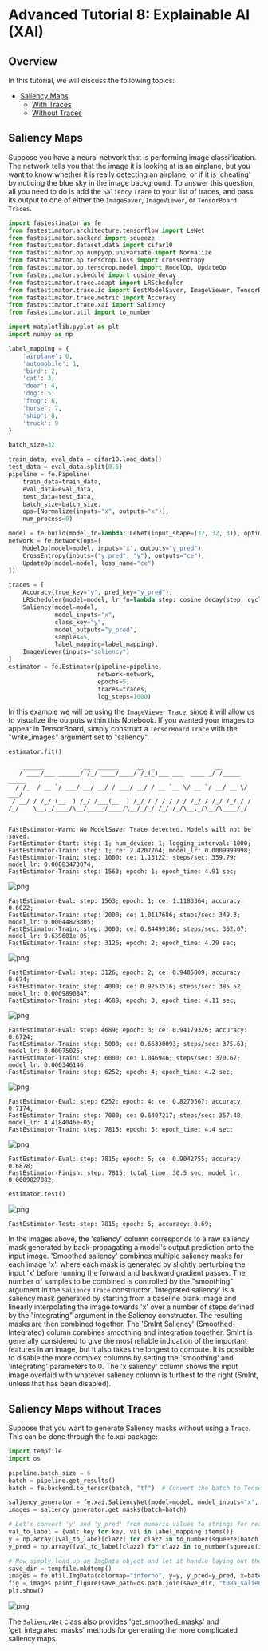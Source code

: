 # Advanced Tutorial 8: Explainable AI (XAI)

## Overview
In this tutorial, we will discuss the following topics:
* [Saliency Maps](./tutorials/r1.1/advanced/t08_xai#ta08saliency)
    * [With Traces](./tutorials/r1.1/advanced/t08_xai#ta08with)
    * [Without Traces](./tutorials/r1.1/advanced/t08_xai#ta08without)

<a id='ta08saliency'></a>

## Saliency Maps

Suppose you have a neural network that is performing image classification. The network tells you that the image it is looking at is an airplane, but you want to know whether it is really detecting an airplane, or if it is 'cheating' by noticing the blue sky in the image background. To answer this question, all you need to do is add the `Saliency` `Trace` to your list of traces, and pass its output to one of either the `ImageSaver`, `ImageViewer`, or `TensorBoard` `Traces`.

<a id='ta08with'></a>


```python
import fastestimator as fe
from fastestimator.architecture.tensorflow import LeNet
from fastestimator.backend import squeeze
from fastestimator.dataset.data import cifar10
from fastestimator.op.numpyop.univariate import Normalize
from fastestimator.op.tensorop.loss import CrossEntropy
from fastestimator.op.tensorop.model import ModelOp, UpdateOp
from fastestimator.schedule import cosine_decay
from fastestimator.trace.adapt import LRScheduler
from fastestimator.trace.io import BestModelSaver, ImageViewer, TensorBoard
from fastestimator.trace.metric import Accuracy
from fastestimator.trace.xai import Saliency
from fastestimator.util import to_number

import matplotlib.pyplot as plt
import numpy as np

label_mapping = {
    'airplane': 0,
    'automobile': 1,
    'bird': 2,
    'cat': 3,
    'deer': 4,
    'dog': 5,
    'frog': 6,
    'horse': 7,
    'ship': 8,
    'truck': 9
}

batch_size=32

train_data, eval_data = cifar10.load_data()
test_data = eval_data.split(0.5)
pipeline = fe.Pipeline(
    train_data=train_data,
    eval_data=eval_data,
    test_data=test_data,
    batch_size=batch_size,
    ops=[Normalize(inputs="x", outputs="x")],
    num_process=0)

model = fe.build(model_fn=lambda: LeNet(input_shape=(32, 32, 3)), optimizer_fn="adam")
network = fe.Network(ops=[
    ModelOp(model=model, inputs="x", outputs="y_pred"),
    CrossEntropy(inputs=("y_pred", "y"), outputs="ce"),
    UpdateOp(model=model, loss_name="ce")
])

traces = [
    Accuracy(true_key="y", pred_key="y_pred"),
    LRScheduler(model=model, lr_fn=lambda step: cosine_decay(step, cycle_length=3750, init_lr=1e-3)),
    Saliency(model=model,
             model_inputs="x",
             class_key="y",
             model_outputs="y_pred",
             samples=5,
             label_mapping=label_mapping),
    ImageViewer(inputs="saliency")
]
estimator = fe.Estimator(pipeline=pipeline,
                         network=network,
                         epochs=5,
                         traces=traces,
                         log_steps=1000)
```

In this example we will be using the `ImageViewer` `Trace`, since it will allow us to visualize the outputs within this Notebook. If you wanted your images to appear in TensorBoard, simply construct a `TensorBoard` `Trace` with the "write_images" argument set to "saliency". 


```python
estimator.fit()
```

        ______           __  ______     __  _                 __            
       / ____/___ ______/ /_/ ____/____/ /_(_)___ ___  ____ _/ /_____  _____
      / /_  / __ `/ ___/ __/ __/ / ___/ __/ / __ `__ \/ __ `/ __/ __ \/ ___/
     / __/ / /_/ (__  ) /_/ /___(__  ) /_/ / / / / / / /_/ / /_/ /_/ / /    
    /_/    \__,_/____/\__/_____/____/\__/_/_/ /_/ /_/\__,_/\__/\____/_/     
                                                                            
    
    FastEstimator-Warn: No ModelSaver Trace detected. Models will not be saved.
    FastEstimator-Start: step: 1; num_device: 1; logging_interval: 1000; 
    FastEstimator-Train: step: 1; ce: 2.4207764; model_lr: 0.0009999998; 
    FastEstimator-Train: step: 1000; ce: 1.13122; steps/sec: 359.79; model_lr: 0.00083473074; 
    FastEstimator-Train: step: 1563; epoch: 1; epoch_time: 4.91 sec; 



    
![png](assets/branches/r1.1/tutorial/advanced/t08_xai_files/t08_xai_6_1.png)
    


    FastEstimator-Eval: step: 1563; epoch: 1; ce: 1.1183364; accuracy: 0.6022; 
    FastEstimator-Train: step: 2000; ce: 1.0117686; steps/sec: 349.3; model_lr: 0.00044828805; 
    FastEstimator-Train: step: 3000; ce: 0.84499186; steps/sec: 362.07; model_lr: 9.639601e-05; 
    FastEstimator-Train: step: 3126; epoch: 2; epoch_time: 4.29 sec; 



    
![png](assets/branches/r1.1/tutorial/advanced/t08_xai_files/t08_xai_6_3.png)
    


    FastEstimator-Eval: step: 3126; epoch: 2; ce: 0.9405009; accuracy: 0.674; 
    FastEstimator-Train: step: 4000; ce: 0.9253516; steps/sec: 385.52; model_lr: 0.0009890847; 
    FastEstimator-Train: step: 4689; epoch: 3; epoch_time: 4.11 sec; 



    
![png](assets/branches/r1.1/tutorial/advanced/t08_xai_files/t08_xai_6_5.png)
    


    FastEstimator-Eval: step: 4689; epoch: 3; ce: 0.94179326; accuracy: 0.6724; 
    FastEstimator-Train: step: 5000; ce: 0.66330093; steps/sec: 375.63; model_lr: 0.00075025; 
    FastEstimator-Train: step: 6000; ce: 1.046946; steps/sec: 370.67; model_lr: 0.000346146; 
    FastEstimator-Train: step: 6252; epoch: 4; epoch_time: 4.2 sec; 



    
![png](assets/branches/r1.1/tutorial/advanced/t08_xai_files/t08_xai_6_7.png)
    


    FastEstimator-Eval: step: 6252; epoch: 4; ce: 0.8270567; accuracy: 0.7174; 
    FastEstimator-Train: step: 7000; ce: 0.6407217; steps/sec: 357.48; model_lr: 4.4184046e-05; 
    FastEstimator-Train: step: 7815; epoch: 5; epoch_time: 4.4 sec; 



    
![png](assets/branches/r1.1/tutorial/advanced/t08_xai_files/t08_xai_6_9.png)
    


    FastEstimator-Eval: step: 7815; epoch: 5; ce: 0.9042755; accuracy: 0.6878; 
    FastEstimator-Finish: step: 7815; total_time: 30.5 sec; model_lr: 0.0009827082; 



```python
estimator.test()
```


    
![png](assets/branches/r1.1/tutorial/advanced/t08_xai_files/t08_xai_7_0.png)
    


    FastEstimator-Test: step: 7815; epoch: 5; accuracy: 0.69; 


In the images above, the 'saliency' column corresponds to a raw saliency mask generated by back-propagating a model's output prediction onto the input image. 'Smoothed saliency' combines multiple saliency masks for each image 'x', where each mask is generated by slightly perturbing the input 'x' before running the forward and backward gradient passes. The number of samples to be combined is controlled by the "smoothing" argument in the `Saliency` `Trace` constructor. 'Integrated saliency' is a saliency mask generated by starting from a baseline blank image and linearly interpolating the image towards 'x' over a number of steps defined by the "integrating" argument in the Saliency constructor. The resulting masks are then combined together. The 'SmInt Saliency' (Smoothed-Integrated) column combines smoothing and integration together. SmInt is generally considered to give the most reliable indication of the important features in an image, but it also takes the longest to compute. It is possible to disable the more complex columns by setting the 'smoothing' and 'integrating' parameters to 0. The 'x saliency' column shows the input image overlaid with whatever saliency column is furthest to the right (SmInt, unless that has been disabled).

<a id='ta08without'></a>

## Saliency Maps without Traces

Suppose that you want to generate Saliency masks without using a `Trace`. This can be done through the fe.xai package:


```python
import tempfile
import os

pipeline.batch_size = 6
batch = pipeline.get_results()
batch = fe.backend.to_tensor(batch, "tf")  # Convert the batch to TensorFlow

saliency_generator = fe.xai.SaliencyNet(model=model, model_inputs="x", model_outputs="y_pred")
images = saliency_generator.get_masks(batch=batch)

# Let's convert 'y' and 'y_pred' from numeric values to strings for readability:
val_to_label = {val: key for key, val in label_mapping.items()}
y = np.array([val_to_label[clazz] for clazz in to_number(squeeze(batch["y"]))])
y_pred = np.array([val_to_label[clazz] for clazz in to_number(squeeze(images["y_pred"]))])

# Now simply load up an ImgData object and let it handle laying out the final result for you
save_dir = tempfile.mkdtemp()
images = fe.util.ImgData(colormap="inferno", y=y, y_pred=y_pred, x=batch["x"], saliency=images["saliency"])
fig = images.paint_figure(save_path=os.path.join(save_dir, "t08a_saliency.png")) # save_path is optional, but a useful feature to know about
plt.show()
```


    
![png](assets/branches/r1.1/tutorial/advanced/t08_xai_files/t08_xai_11_0.png)
    


The `SaliencyNet` class also provides 'get_smoothed_masks' and 'get_integrated_masks' methods for generating the more complicated saliency maps. 
